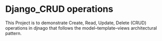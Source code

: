 # Django_CRUD operations
This Project is to demonstrate Create, Read, Update, Delete (CRUD) operations in djnago that follows the model–template–views architectural pattern.
